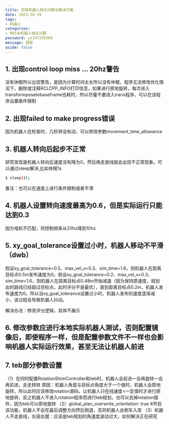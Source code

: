 ```yaml
---
title: 实体机器人相关问题与解决方案
date: 2023-10-19
tags:
- 机器人
categories:
- ROS与机器人相关问题
password: yz147258369
message: 保密
aside: false
---
```


## 1. 出现control loop miss ...  20hz警告

没有休眠所以出现警告，是因为计算时间太长所以没有休眠，程序无法修改优化情况下，删除或注释RCLCPP_INFO打印信息，如果进行原地旋转，每次进入transformposetobaseframe也耗时，所以尽量不要进入trans程序，可以在该程序设置条件限制

## 2. 出现failed to make progress错误

因为机器人在检查时，几秒钟没有动，可以修改参数movement_time_allowance

## 3. 机器人转向后起步不正常

研究发现是机器人转向后速度没有降为0，然后再走直线就会出现不正常现象。可以通过sleep解决,比如休眠1s
``` bash
$ sleep(1);
```
备注：也可以在速度上进行条件限制或者平滑

## 4. 机器人设置转向速度最高为0.6，但是实际运行只能达到0.3

因为电机不匹配，将控制频率从20hz降到10hz

## 5. xy_goal_tolerance设置过小时，机器人移动不平滑（dwb）

假设xy_goal_tolerance=0.5、max_vel_x=0.3、sim_time=1.6，则机器人在距离目标点0.5m发布速度为0。假设xy_goal_tolerance=0.2、max_vel_x=0.3、sim_time=1.6，则机器人在距离目标点0.48m开始减速（因为保持原速度，规划出的路线已经超过目标点，此时评分不是最优），直到距离目标点0.2m，机器人发布速度为0。所以当xy_goal_tolerance设置过小时，机器人发布的速度逐渐减小，该过程会导致机器人抖动。

解决办法：修改评分逻辑，具体不展示

## 6. 修改参数应进行本地实际机器人测试，否则配置镜像后，即使程序一样，但是配置参数文件不一样也会影响机器人实际运行效果，甚至无法让机器人前进

## 7. teb部分参数设置
（1）在同时配置RotationShimController和teb时，机器人会前进一会再旋转一会再前进，走走转转
原因：机器人角度与目标点角度大于一个值时，机器人会原地旋转，所以此时应该修改rotation源码，让机器人只在线速度<一定值时才进行原地旋转，反之机器人不进入rotation程序而进行teb规划。也可以去掉rotation插件，因为teb可以原地旋转
（2）global_plan_overwrite_orientation: true  #开启该功能，机器人不会在最后调整方向然后倒退，否则机器人会倒车入库
（3）机器人不走直线，左摇右摆：应该是teb规划的角速度波动过大，如何解决正在研究

